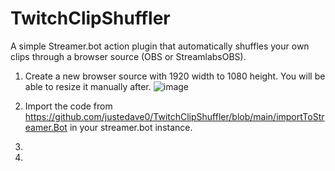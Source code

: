 # TwitchClipShuffler


A simple Streamer.bot action plugin that automatically shuffles your own clips through a browser source (OBS or StreamlabsOBS).

1. Create a new browser source with 1920 width to 1080 height. You will be able to resize it manually after. 
![image](https://github.com/user-attachments/assets/54120888-38d8-4d5a-b2fb-1bf1d3826302)

3. Import the code from https://github.com/justedave0/TwitchClipShuffler/blob/main/importToStreamer.Bot in your streamer.bot instance.
4. 
5. 
